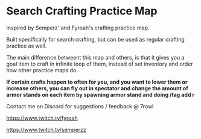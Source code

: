 # Search Crafting Practice Map
Inspired by Semperz' and Fyroah's crafting practice map. 

Built specifically for search crafting, but can be used as regular crafting practice as well. 

The main difference betweent this map and others, is that it gives you a goal item to craft in infinite loop of them, instead of set inventory and order how other practice maps do.

**If certain crafts happen to often for you, and you want to lower them or increase others, you can fly out in spectator and change the amount of armor stands on each item by spawning armor stand and doing /tag add r** 

Contact me on Discord for suggestions / feedback @ 7rowl

https://www.twitch.tv/fyroah

https://www.twitch.tv/semperzz
